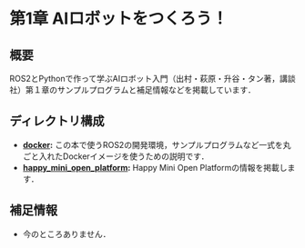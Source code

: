 # 第1章 AIロボットをつくろう！
## 概要
ROS2とPythonで作って学ぶAIロボット入門（出村・萩原・升谷・タン著，講談社）第１章のサンプルプログラムと補足情報などを掲載しています．

## ディレクトリ構成

- **[docker](docker):** この本で使うROS2の開発環境，サンプルプログラムなど一式を丸ごと入れたDockerイメージを使うための説明です．
- **[happy_mini_open_platform](happy_mini_open_platform):** Happy Mini Open Platformの情報を掲載します．

   
## 補足情報
- 今のところありません．
